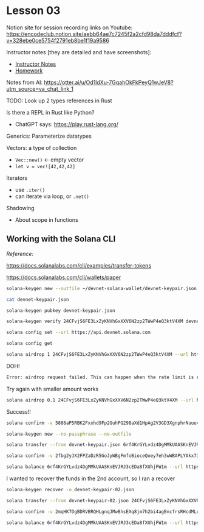 # Lesson 03


Notion site for session recording links on Youtube:
https://encodeclub.notion.site/aebb64ae7c7245f2a2cfd98da7dddfcf?v=328ebe0ce5754f2791eb8be1f19a9586


Instructor notes [they are detailed and have screenshots]:
 - [Instructor Notes](../instructor_slide_notes_and_homework/Lesson3.pdf)
 - [Homework](../instructor_slide_notes_and_homework/Homework3.pdf)



Notes from AI:
https://otter.ai/u/Od1ldXu-7GqahOkFkPeyQ1wJeV8?utm_source=va_chat_link_1



TODO: Look up 2 types references in Rust


Is there a REPL in Rust like Python?

 - ChatGPT says: https://play.rust-lang.org/


Generics: Parameterize datatypes


Vectors: a type of collection
 - `Vec::new()` <- empty vector
 - `let v = vec![42,42,42]`



Iterators
 - use  `.iter()`
 - can iterate via loop, or `.net()`



Shadowing
 - About scope in functions




## Working with the Solana CLI

_Reference:_

https://docs.solanalabs.com/cli/examples/transfer-tokens

https://docs.solanalabs.com/cli/wallets/paper



```zsh
solana-keygen new --outfile ~/devnet-solana-wallet/devnet-keypair.json

cat devnet-keypair.json

solana-keygen pubkey devnet-keypair.json

solana-keygen verify 24CFvjS6FE3LxZyKNVhGxXXV6N2zp2TWwP4eQ3ktV4XM devnet-keypair.json

solana config set --url https://api.devnet.solana.com

solana config get

solana airdrop 1 24CFvjS6FE3LxZyKNVhGxXXV6N2zp2TWwP4eQ3ktV4XM --url https://api.devnet.solana.com
```

DOH!

```zsh
Error: airdrop request failed. This can happen when the rate limit is reached.
```

Try again with smaller amount works

```zsh
solana airdrop 0.1 24CFvjS6FE3LxZyKNVhGxXXV6N2zp2TWwP4eQ3ktV4XM --url https://api.devnet.solana.com
```

Success!!

```zsh
solana confirm -v 5886aP5RBK2Fxxhd9Fp2GuhPG298aXd1HpAg2V3GD3XgnphrNuuuvR3r8ogBZdWGQUdV6BvSt95K6XqKx15TY6uL

solana-keygen new --no-passphrase --no-outfile

solana transfer --from devnet-keypair.json 6rf4KrGYLvdz4DgMMkUAASKnEVJRJ3cEDa8fXUhjFW1m 0.1 --allow-unfunded-recipient --url https://api.devnet.solana.com --fee-payer devnet-keypair.json

solana confirm -v 2fbg2yJX2FPZaDzR5GoJyWBgFmfoBioceQoey7eh3wWBAPLYAkx73asPgPEUP1sZBX5RC96QBtFQXYpp4STXWMNL

solana balance 6rf4KrGYLvdz4DgMMkUAASKnEVJRJ3cEDa8fXUhjFW1m --url https://api.devnet.solana.com
```

I wanted to recover the funds in the 2nd account, so I ran a recover

```zsh
solana-keygen recover -o devnet-keypair-02.json

solana transfer --from devnet-keypair-02.json 24CFvjS6FE3LxZyKNVhGxXXV6N2zp2TWwP4eQ3ktV4XM 0.099995 --allow-unfunded-recipient --url https://api.devnet.solana.com --fee-payer devnet-keypair-02.json

solana confirm -v 2mqHK7DgBDRVBRQHLgnqJMwBhsEXq8jm7h2bi4agBncfrsRHcdMLuFuDhT3FKtWddpP2SMqyiD3nPHD6WGqgtGnB

solana balance 6rf4KrGYLvdz4DgMMkUAASKnEVJRJ3cEDa8fXUhjFW1m --url https://api.devnet.solana.com
```

